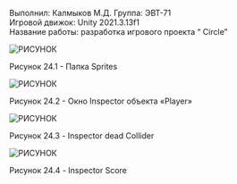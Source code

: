 Выполнил: Калмыков М.Д. 
Группа: ЭВТ-71  
Игровой движок: Unity 2021.3.13f1  
Название работы: разработка игрового проекта “ Circle”




![РИСУНОК](https://gspics.org/images/2022/12/03/0XeYVw.png)  

Рисунок 24.1 - Папка Sprites 

![РИСУНОК](https://gspics.org/images/2022/12/03/0Xej3h.png)  

Рисунок 24.2 - Окно Inspector объекта «Player»

![РИСУНОК](https://gspics.org/images/2022/12/03/0XeqyN.png)  

Рисунок 24.3 - Inspector dead Collider

![РИСУНОК](https://gspics.org/images/2022/12/03/0Xf89s.png)  

Рисунок 24.4 - Inspector Score
